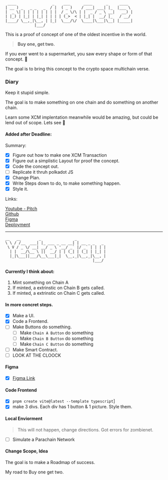 ```
 ____                _    ___      ____      _     ____
| __ ) _   _ _   _  / |  ( _ )    / ___| ___| |_  |___ \
|  _ \| | | | | | | | |  / _ \/\ | |  _ / _ \ __|   __) |
| |_) | |_| | |_| | | | | (_>  < | |_| |  __/ |_   / __/
|____/ \__,_|\__, | |_|  \___/\/  \____|\___|\__| |_____|
             |___/
```

This is a proof of concept of one of the oldest incentive in the world.

> **Buy one, get two.**

If you ever went to a supermarket, you saw every shape or form of that concept. 🦥

The goal is to bring this concept to the crypto space multichain verse.

### Diary

Keep it stupid simple.

The goal is to make something on one chain and do something on another chain.

Learn some XCM implentation meanwhile would be amazing, but could be lend out of scope.
Lets see 🦥

#### Added after Deadline:

Summary:

- [x] Figure out how to make one XCM Transaction
- [x] Figure out a simplistic Layout for proof the concept.
- [x] Code the concept out.
- [ ] Replicate it thruh polkadot JS
- [x] Change Plan. 
- [x] Write Steps down to do, to make something happen.
- [x] Style it.

Links:  

[Youtube - Pitch](https://youtu.be/JOpOX-49HDE)  
[Github](https://github.com/FrankBevr/Ajuna-Interlay-Hack)   
[Figma](https://www.figma.com/file/GLshGEMxcTxy423xP9OG24/Untitled?type=design&node-id=0%3A1&mode=design&t=ivofWbyBTRLsn3WT-1)  
[Deployment](https://649d6ce1eb16a76807ed55d2--serene-paletas-1af44f.netlify.app/)

---

```
__   __        _               _             
\ \ / /__  ___| |_ ___ _ __ __| | __ _ _   _ 
 \ V / _ \/ __| __/ _ \ '__/ _` |/ _` | | | |
  | |  __/\__ \ ||  __/ | | (_| | (_| | |_| |
  |_|\___||___/\__\___|_|  \__,_|\__,_|\__, |
                                       |___/ 
```

#### Currently I think about:

1. Mint something on Chain A
2. If minted, a extrinstic on Chain B gets called.
3. If minted, a extrinstic on Chain C gets called.

#### In more concret steps.

- [x] Make a UI.
- [x] Code a Frontend.
- [ ] Make Buttons do something.
  - [ ] Make `Chain A Button` do something
  - [ ] Make `Chain B Button` do something
  - [ ] Make `Chain C Button` do something
- [ ] Make Smart Contract.
- [ ] LOOK AT THE CLOOCK

#### Figma

- [x] [Figma Link](https://www.figma.com/file/GLshGEMxcTxy423xP9OG24/Untitled?type=design&node-id=1%3A2&mode=design&t=sX5MFYcgAVUmbXyf-1)

#### Code Frontend

- [x] `pnpm create vite@latest --template typescript`]
- [x] make 3 divs. Each div has 1 button & 1 picture. Style them.

#### Local Enviorment

> This will not happen, change directions. Got errors for zombienet.

- [ ] Simulate a Parachain Network

#### Change Scope, Idea

The goal is to make a Roadmap of success.

My road to Buy one get two.
